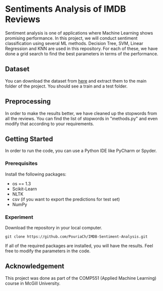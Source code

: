 # Sentiments Analysis of IMDB Reviews

Sentiment analysis is one of applications where Machine Learning shows promising performance. In this project, we will conduct sentiment classification using several ML methods. Decision Tree, SVM, Linear Regression and KNN are used in this repository. For each of these, we have done a grid search to find the best parameters in terms of the performance. 
## Dataset
You can download the dataset from [here](https://drive.google.com/open?id=1kiRwts8yhw4E-MM82_VcIRkRhlXsBnWG) and extract them to the main folder of the project. You should see a train and a test folder. 
## Preprocessing
In order to make the results better, we have cleaned up the stopwords from all the reviews. You can find the list of stopwords in "methods.py" and even modify that according to your requirements.
## Getting Started
In order to run the code, you can use a Python IDE like PyCharm or Spyder. 
### Prerequisites
Install the following packages: 
* os == 1.3
* Scikit-Learn
* NLTK
* csv (if you want to export the predictions for test set)
* NumPy
### Experiment
Download the repository in your local computer. 
```
git clone https://github.com/PouriaCh/IMDB-Sentiment-Analysis.git
```
If all of the required packages are installed, you will have the results. Feel free to modify the parameters in the code.
## Acknowledgement
This project was done as part of the COMP551 (Applied Machine Learning) course in McGill University.
